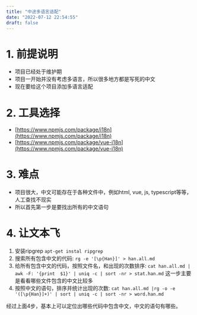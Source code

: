 ```yaml
---
title: "中途多语言适配"
date: "2022-07-12 22:54:55"
draft: false
---
```


# 1. 前提说明
- 项目已经处于维护期
- 项目一开始并没有考虑多语言，所以很多地方都是写死的中文
- 现在要给这个项目添加多语言适配

# 2. 工具选择

- [https://www.npmjs.com/package/i18n](https://www.npmjs.com/package/i18n)
- [https://www.npmjs.com/package/vue-i18n](https://www.npmjs.com/package/vue-i18n)

# 3. 难点

- 项目很大，中文可能存在于各种文件中，例如html, vue, js, typescript等等， 人工查找不现实
- 所以首先第一步是要找出所有的中文语句


# 4. 让文本飞

1. 安装ripgrep `apt-get instal ripgrep`
2. 搜索所有包含中文的代码: `rg -e '[\p{Han}]' > han.all.md`
3. 给所有包含中文的代码，按照文件名，和出现的次数排序:  `cat han.all.md | awk -F: '{print  $1}' | uniq -c | sort -nr > stat.han.md`  这一步主要是看看哪些文件包含的中文比较多
4. 按照中文的语句，排序并统计出现的次数: `cat han.all.md |rg -o -e '([\p{Han}]+)' | sort | uniq -c | sort -nr > word.han.md`

经过上面4步，基本上可以定位出哪些代码中包含中文，中文的语句有哪些。


